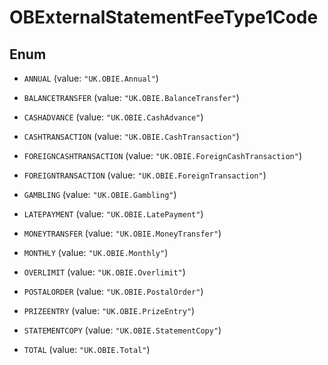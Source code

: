 

# OBExternalStatementFeeType1Code

## Enum


* `ANNUAL` (value: `"UK.OBIE.Annual"`)

* `BALANCETRANSFER` (value: `"UK.OBIE.BalanceTransfer"`)

* `CASHADVANCE` (value: `"UK.OBIE.CashAdvance"`)

* `CASHTRANSACTION` (value: `"UK.OBIE.CashTransaction"`)

* `FOREIGNCASHTRANSACTION` (value: `"UK.OBIE.ForeignCashTransaction"`)

* `FOREIGNTRANSACTION` (value: `"UK.OBIE.ForeignTransaction"`)

* `GAMBLING` (value: `"UK.OBIE.Gambling"`)

* `LATEPAYMENT` (value: `"UK.OBIE.LatePayment"`)

* `MONEYTRANSFER` (value: `"UK.OBIE.MoneyTransfer"`)

* `MONTHLY` (value: `"UK.OBIE.Monthly"`)

* `OVERLIMIT` (value: `"UK.OBIE.Overlimit"`)

* `POSTALORDER` (value: `"UK.OBIE.PostalOrder"`)

* `PRIZEENTRY` (value: `"UK.OBIE.PrizeEntry"`)

* `STATEMENTCOPY` (value: `"UK.OBIE.StatementCopy"`)

* `TOTAL` (value: `"UK.OBIE.Total"`)



